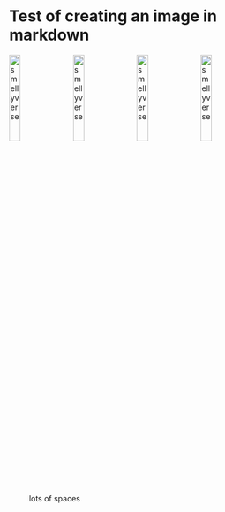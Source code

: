 # Test of creating an image in markdown


<img src="data/1024px-Hubble_Interacting_Galaxy_AM_0500-620_(2008-04-24).jpg" alt="smellyverse" width="20%">  &#x2002; <img src="data/1024px-Hubble_Interacting_Galaxy_AM_0500-620_(2008-04-24).jpg" alt="smellyverse" width="20%"> &#x2002;
<img src="data/1024px-Hubble_Interacting_Galaxy_AM_0500-620_(2008-04-24).jpg" alt="smellyverse" width="20%"> &#x2002;
<img src="data/1024px-Hubble_Interacting_Galaxy_AM_0500-620_(2008-04-24).jpg" alt="smellyverse" width="20%">

&#x2002; &#x2002;&#x2002;&#x2002; lots of spaces
        